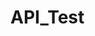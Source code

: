# API_Test


<!---START OF CONTENT ---

<script> var Template = `<link rel="stylesheet" href="https://cdn.jsdelivr.net/npm/bootstrap@3.3.7/dist/css/bootstrap.min.css" integrity="sha384-BVYiiSIFeK1dGmJRAkycuHAHRg32OmUcww7on3RYdg4Va+PmSTsz/K68vbdEjh4u" crossorigin="anonymous">			<style>html, body {    height: 100%;}html {    display: table;    margin: auto;	  overflow: hidden;}body {    display: table-cell;    vertical-align: middle;}/* make keyframes that tell the start state and the end state of our object */ html {  scroll-behavior: smooth;}@-webkit-keyframes fadeIn { from { opacity:0; } to { opacity:1; } }@-moz-keyframes fadeIn { from { opacity:0; } to { opacity:1; } }@keyframes fadeIn { from { opacity:0; } to { opacity:1; } } .fade-in {	opacity:0;  /* make things invisible upon start */	-webkit-animation:fadeIn ease-in 1;  /* call our keyframe named fadeIn, use animation ease-in and repeat it only 1 time */	-moz-animation:fadeIn ease-in 1;	animation:fadeIn ease-in 1; 	-webkit-animation-fill-mode:forwards;  /* this makes sure that after animation is done we remain at the last keyframe value (opacity: 1)*/	-moz-animation-fill-mode:forwards;	animation-fill-mode:forwards; 	-webkit-animation-duration:1s;	-moz-animation-duration:1s;	animation-duration:1s;} .fade-in.one {-webkit-animation-delay: 0.7s;-moz-animation-delay: 0.7s;animation-delay: 0.7s;} body {    font-size: 14px;    font-family: 'Work Sans', sans-serif;    color: #666;    }h1 {    color: #222;}.intro {    font-size: 5em;    font-weight: bold;}.blurb {    font-size: 1em;    text-align: center;}</style><h1 style="text-align:center;" class="fade-in one intro">Uh-oh</h1><p class="fade-in two blurb">Error fetching content - please come back again later! <br> <b>Error message</b>: ${error.message} </p>` </script>
<script> document.body.innerHTML = Template </script>

